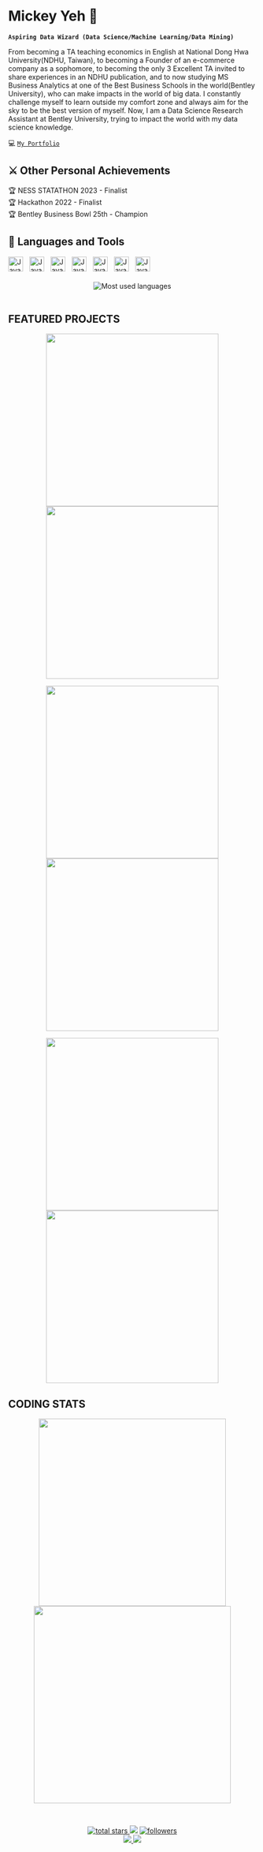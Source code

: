 # Mickey Yeh 🌱

**`Aspiring Data Wizard (Data Science/Machine Learning/Data Mining)`**

From becoming a TA teaching economics in English at National Dong Hwa University(NDHU, Taiwan), to becoming a Founder of an e-commerce company as a sophomore, to becoming the only 3 Excellent TA invited to share experiences in an NDHU publication, and to now studying MS Business Analytics at one of the Best Business Schools in the world(Bentley University), who can make impacts in the world of big data. I constantly challenge myself to learn outside my comfort zone and always aim for the sky to be the best version of myself. Now, I am a Data Science Research Assistant at Bentley University, trying to impact the world with my data science knowledge.

💻 [`My Portfolio`](https://mickeygreat.github.io/MickeyYeh-Portfolio/)

## ⚔️ Other Personal Achievements
🏆 NESS STATATHON 2023 - Finalist <br>
🏆 Hackathon 2022 - Finalist <br>
🏆 Bentley Business Bowl 25th - Champion <br>



## 🧰 Languages and Tools

<img align="left" alt="Java" width="30px" style="padding-right:10px;" src="https://cdn.jsdelivr.net/gh/devicons/devicon/icons/python/python-original-wordmark.svg"/>
<img align="left" alt="Java" width="30px" style="padding-right:10px;" src="https://cdn.jsdelivr.net/gh/devicons/devicon/icons/r/r-original.svg"/>
<img align="left" alt="Java" width="30px" style="padding-right:10px;" src="https://cdn.jsdelivr.net/gh/devicons/devicon/icons/c/c-original.svg"/>
<img align="left" alt="Java" width="30px" style="padding-right:10px;" src="https://cdn.jsdelivr.net/gh/devicons/devicon/icons/mysql/mysql-original-wordmark.svg"/>
<img align="left" alt="Java" width="30px" style="padding-right:10px;" src="https://cdn.jsdelivr.net/gh/devicons/devicon/icons/spss/spss-original.svg"/>
<!-- <img align="left" alt="Java" width="30px" style="padding-right:10px;" src=""/> -->
<img align="left" alt="Java" width="30px" style="padding-right:10px;" src="https://cdn.jsdelivr.net/gh/devicons/devicon/icons/pycharm/pycharm-original.svg"/>
<img align="left" alt="Java" width="30px" style="padding-right:10px;" src="https://cdn.jsdelivr.net/gh/devicons/devicon/icons/rstudio/rstudio-original.svg"/>
<!-- <img align="left" alt="Java" width="30px" style="padding-right:10px;" src=""/> -->
<br />
<br />


<!--
## 💻 My Portfolio
https://mickeygreat.github.io/MickeyYehPortfolio/
-->

<br />
<!-- Code Language Stat -->

<div align="center">
    <img src="https://github-readme-stats-ld1b.vercel.app/api/top-langs/?username=mickeygreat&theme=radical&langs_count=10&card_width=540&layout=compact" alt="Most used languages"> <br>
</div>

<br />

<!-- Badge Widget Link:
https://home.aveek.io/GitHub-Profile-Badges/
-->



## FEATURED PROJECTS

<!-- First Row: Will present 2 projects in one row -->

<p align='center'>
    <a href='https://github.com/mickeygreat/MickeyYeh-Portfolio'>
        <img src='https://github-readme-stats-git-masterrstaa-rickstaa.vercel.app/api/pin/?username=mickeygreat&repo=MickeyYeh-Portfolio&theme=transparent'  width='350'/>
    </a>
    <a href='https://github.com/Mickeygreat/Research-Assistant-Sample'>
        <img src='https://github-readme-stats-git-masterrstaa-rickstaa.vercel.app/api/pin/?username=mickeygreat&repo=Research-Assistant-Sample&theme=transparent'  width='350'/>
    </a>
</p>

<!-- Second Row: Paste the set of codes below -->

<p align='center'>
    <a href='https://github.com/mickeygreat/Mickeygreat'>
        <img src='https://github-readme-stats-git-masterrstaa-rickstaa.vercel.app/api/pin/?username=mickeygreat&repo=Mickeygreat&theme=transparent'  width='350'/>
    </a>
    <a href='https://github.com/mickeygreat/Data-Driven-Development-with-Python'>
        <img src='https://github-readme-stats-git-masterrstaa-rickstaa.vercel.app/api/pin/?username=mickeygreat&repo=Data-Driven-Development-with-Python&theme=transparent'  width='350'/>
    </a>
</p>

<!-- Third Row: Paste the set of codes below -->

<p align='center'>
    <a href='https://github.com/mickeygreat/CRM-Data-Analysis'>
        <img src='https://github-readme-stats-git-masterrstaa-rickstaa.vercel.app/api/pin/?username=mickeygreat&repo=CRM-Data-Analysis&theme=transparent'  width='350'/>
    </a>
    <a href='https://github.com/mickeyyeh/Hotel-Consulting-Project'>
        <img src='https://github-readme-stats-git-masterrstaa-rickstaa.vercel.app/api/pin/?username=mickeygreat&repo=Hotel-Consulting-Project&theme=transparent&hide=html' width='350'/>
    </a>
</p>



## CODING STATS

<p align = 'center'>
    <img src='https://github-readme-stats-git-masterrstaa-rickstaa.vercel.app/api?username=mickeygreat&count_private=true&include_all_commits=true&show_icons=true&theme=transparent' width='380'/>
    <img src='https://github-readme-streak-stats.herokuapp.com/?user=mickeygreat&theme=transparent' width='400'>
</p>


<br />

<!-- Badge Widget Link:
https://home.aveek.io/GitHub-Profile-Badges/
-->

<p align='center'>
    <a href='https://github.com/mickeygreat?tab=repositories&sort=stargazers'>
        <img alt='total stars' title='Total stars on GitHub' src='https://custom-icon-badges.herokuapp.com/badge/dynamic/json?logo=star&color=55960c&labelColor=488207&label=Stars&style=for-the-badge&query=%24.stars&url=https://api.github-star-counter.workers.dev/user/mickeygreat'/>
    </a>
    <img src='https://vbr.wocr.tk/badge?page_id=mickeygreat&style=for-the-badge&logo=Github&color=16a085'>
    <a href='https://github.com/mickeygreat?tab=followers'>
        <img alt='followers' title='Follow Me on GitHub' src='https://custom-icon-badges.herokuapp.com/github/followers/mickeygreat?color=236ad3&labelColor=1155ba&style=for-the-badge&logo=person-add&label=Follow&logoColor=white'/>
        <br>
    </a>
    <a href='https://www.linkedin.com/in/mickeyyeh' target='_blank'>
        <img src='https://img.shields.io/badge/linkedin%20-%230077B5.svg?&style=for-the-badge&logo=linkedin&logoColor=white'/>
    </a>
    <a href='mailto:mickeyyeh131@gmail.com' target='_blank'>
        <img src='https://img.shields.io/badge/Gmail-D14836?style=for-the-badge&logo=gmail&logoColor=white'/>
    </a>
</p>

